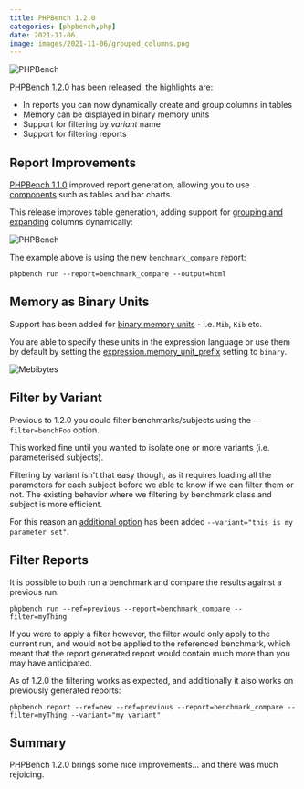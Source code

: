 ```yaml
--- 
title: PHPBench 1.2.0
categories: [phpbench,php]
date: 2021-11-06
image: images/2021-11-06/grouped_columns.png
---
```


![PHPBench](/images/2020-09-09/logo.png)

[PHPBench 1.2.0](https://github.com/phpbench/phpbench/releases/tag/1.2.0) has
been released, the highlights are:

- In reports you can now dynamically create and group columns in tables
- Memory can be displayed in binary memory units
- Support for filtering by _variant_ name
- Support for filtering reports

Report Improvements
-------------------

[PHPBench 1.1.0](https://www.dantleech.com/blog/2021/08/15/phpbench-1-1-0/)
improved report generation, allowing you to use
[components](https://phpbench.readthedocs.io/en/latest/report-components.html)
such as tables and bar charts.

This release improves table generation, adding support for [grouping and expanding](https://phpbench.readthedocs.io/en/latest/report-components/table-aggregate.html#) columns dynamically:

![PHPBench](/images/2021-11-06/grouped_columns.png)

The example above is using the new `benchmark_compare` report:

```
phpbench run --report=benchmark_compare --output=html
```

Memory as Binary Units
----------------------

Support has been added for [binary memory
units](https://phpbench.readthedocs.io/en/latest/expression.html#memory-units) - i.e. `Mib`, `Kib` etc. 

You are able to specify these units in the expression language or use them by
default by setting the
[expression.memory_unit_prefix](https://phpbench.readthedocs.io/en/latest/configuration.html#expression-memory-unit-prefix) setting to `binary`.

![Mebibytes](/images/2021-11-06/mebi.png)


Filter by Variant
-----------------

Previous to 1.2.0 you could filter benchmarks/subjects using the
`--filter=benchFoo` option.

This worked fine until you wanted to isolate one or more variants (i.e.
parameterised subjects).

Filtering by variant isn't that easy though, as it requires loading all the
parameters for each subject before we able to know if we can filter them or not.
The existing behavior where we filtering by benchmark class and subject is
more efficient.

For this reason an [additional
option](https://phpbench.readthedocs.io/en/latest/guides/benchmark-runner.html#filtering) has been added `--variant="this is my
parameter set"`.

Filter Reports
--------------

It is possible to both run a benchmark and compare the results against a
previous run:

```
phpbench run --ref=previous --report=benchmark_compare --filter=myThing
```

If you were to apply a filter however, the filter would only apply to the
current run, and would not be applied to the referenced benchmark, which meant
that the report generated report would contain much more than you may have
anticipated.

As of 1.2.0 the filtering works as expected, and additionally it also works on
previously generated reports:

```
phpbench report --ref=new --ref=previous --report=benchmark_compare --filter=myThing --variant="my variant"
```

Summary
-------

PHPBench 1.2.0 brings some nice improvements... and there was much rejoicing.
